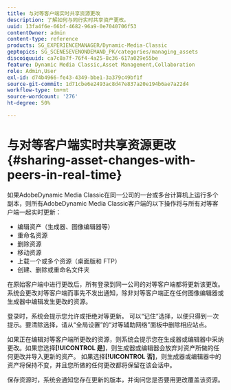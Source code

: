 ```yaml
---
title: 与对等客户端实时共享资源更改
description: 了解如何与同行实时共享资产更改。
uuid: 13fa4f6e-66bf-4682-96a9-0e7040706f53
contentOwner: admin
content-type: reference
products: SG_EXPERIENCEMANAGER/Dynamic-Media-Classic
geptopics: SG_SCENESEVENONDEMAND_PK/categories/managing_assets
discoiquuid: ca7c8a7f-76f4-4a25-8c36-617a029e55be
feature: Dynamic Media Classic,Asset Management,Collaboration
role: Admin,User
exl-id: d74b4966-fe43-4349-bbe1-3a379c49bf1f
source-git-commit: 1d71cbe6e2493ac8d47e837a20e194b6ae7a22d4
workflow-type: tm+mt
source-wordcount: '276'
ht-degree: 50%

---
```


# 与对等客户端实时共享资源更改{#sharing-asset-changes-with-peers-in-real-time}

如果AdobeDynamic Media Classic在同一公司的一台或多台计算机上运行多个副本，则所有AdobeDynamic Media Classic客户端的以下操作将与所有对等客户端一起实时更新：

* 编辑资产（生成器、图像编辑器等）
* 重命名资源
* 删除资源
* 移动资源
* 上载一个或多个资源（桌面版和 FTP）
* 创建、删除或重命名文件夹

在原始客户端中进行更改后，所有登录到同一公司的对等客户端都将更新该更改。 系统会更改对等客户端而事先不发出通知，除非对等客户端正在任何图像编辑器或生成器中编辑发生更改的资源。

登录时，系统会提示您允许或拒绝对等更新。 可以“记住”选择，以便只得到一次提示。要清除选择，请从“全局设置”的“对等辅助网络”面板中删除相应站点。

如果正在编辑对等客户端所更改的资源，则系统会提示您在生成器或编辑器中采纳更改。如果您选择&#x200B;**[!UICONTROL 是]**，则生成器或编辑器会放弃对资产所做的任何更改并导入更新的资产。 如果选择&#x200B;**[!UICONTROL 否]**，则生成器或编辑器中的资产将保持不变，并且您所做的任何更改都将保留在该会话中。

保存资源时，系统会通知您存在更新的版本，并询问您是否要用更改覆盖该资源。
